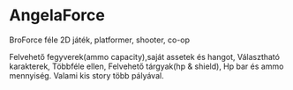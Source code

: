 # AngelaForce

BroForce féle
2D játék, platformer, shooter, co-op

Felvehető fegyverek(ammo capacity),saját assetek és hangot, Választható karakterek, Többféle ellen, Felvehető tárgyak(hp & shield), Hp bar és ammo mennyiség.
Valami kis story több pályával. 
